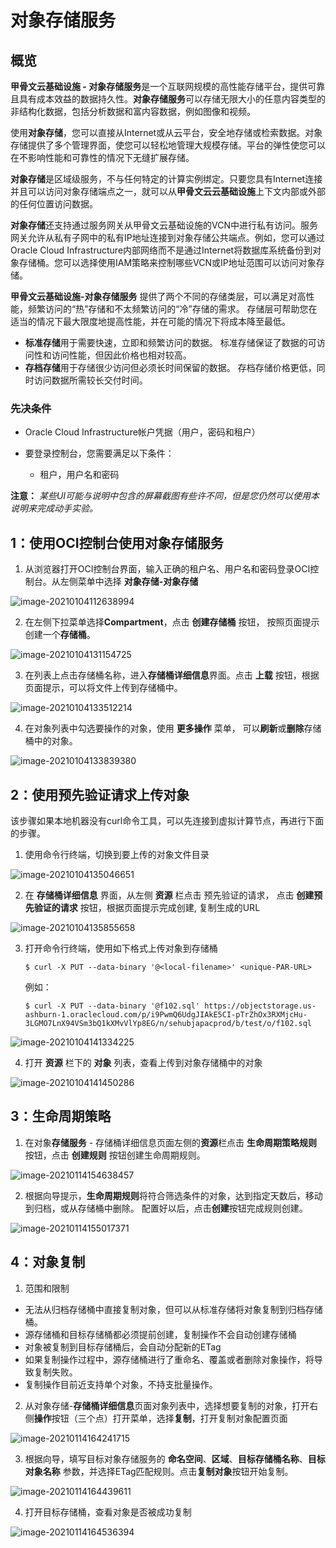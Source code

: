 # 对象存储服务

## 概览

**甲骨文云基础设施 - 对象存储服务**是一个互联网规模的高性能存储平台，提供可靠且具有成本效益的数据持久性。**对象存储服务**可以存储无限大小的任意内容类型的非结构化数据，包括分析数据和富内容数据，例如图像和视频。

使用**对象存储**，您可以直接从Internet或从云平台，安全地存储或检索数据。对象存储提供了多个管理界面，使您可以轻松地管理大规模存储。平台的弹性使您可以在不影响性能和可靠性的情况下无缝扩展存储。

**对象存储**是区域级服务，不与任何特定的计算实例绑定。只要您具有Internet连接并且可以访问对象存储端点之一，就可以从**甲骨文云云基础设施**上下文内部或外部的任何位置访问数据。

**对象存储**还支持通过服务网关从甲骨文云基础设施的VCN中进行私有访问。服务网关允许从私有子网中的私有IP地址连接到对象存储公共端点。例如，您可以通过Oracle Cloud Infrastructure内部网络而不是通过Internet将数据库系统备份到对象存储桶。您可以选择使用IAM策略来控制哪些VCN或IP地址范围可以访问对象存储。

**甲骨文云基础设施-对象存储服务** 提供了两个不同的存储类层，可以满足对高性能，频繁访问的“热”存储和不太频繁访问的“冷”存储的需求。 存储层可帮助您在适当的情况下最大限度地提高性能，并在可能的情况下将成本降至最低。

- **标准存储**用于需要快速，立即和频繁访问的数据。 标准存储保证了数据的可访问性和访问性能，但因此价格也相对较高。
- **存档存储**用于存储很少访问但必须长时间保留的数据。 存档存储价格更低，同时访问数据所需较长交付时间。



### 先决条件

- Oracle Cloud Infrastructure帐户凭据（用户，密码和租户）

- 要登录控制台，您需要满足以下条件：

  - 租户，用户名和密码


**注意：** *某些UI可能与说明中包含的屏幕截图有些许不同，但是您仍然可以使用本说明来完成动手实验。*


## 1：使用OCI控制台使用对象存储服务

1. 从浏览器打开OCI控制台界面，输入正确的租户名、用户名和密码登录OCI控制台。从左侧菜单中选择 **对象存储-对象存储**

![image-20210104112638994](images/image-20210104112638994.png)

2.  在左侧下拉菜单选择**Compartment**，点击 **创建存储桶** 按钮， 按照页面提示创建一个**存储桶**。

![image-20210104131154725](images/image-20210104131154725.png)

3. 在列表上点击存储桶名称，进入**存储桶详细信息**界面。点击 **上载** 按钮，根据页面提示，可以将文件上传到存储桶中。

![image-20210104133512214](images/image-20210104133512214.png)

4. 在对象列表中勾选要操作的对象，使用 **更多操作** 菜单， 可以**刷新**或**删除**存储桶中的对象。

![image-20210104133839380](images/image-20210104133839380.png)

## 2：使用预先验证请求上传对象

该步骤如果本地机器没有curl命令工具，可以先连接到虚拟计算节点，再进行下面的步骤。

1. 使用命令行终端，切换到要上传的对象文件目录

![image-20210104135046651](images/image-20210104135046651.png)

2. 在 **存储桶详细信息** 界面，从左侧 **资源** 栏点击 预先验证的请求， 点击 **创建预先验证的请求** 按钮，根据页面提示完成创建, 复制生成的URL

![image-20210104135855658](images/image-20210104135855658.png)

3. 打开命令行终端，使用如下格式上传对象到存储桶

   ```shell
   $ curl -X PUT --data-binary '@<local-filename>' <unique-PAR-URL>
   ```

   例如：

   ```shell
   $ curl -X PUT --data-binary '@f102.sql' https://objectstorage.us-ashburn-1.oraclecloud.com/p/i9PwmQ6UdgJIAkE5CI-pTrZhOx3RXMjcHu-3LGMO7LnX94VSm3bQ1kXMvVlYp8EG/n/sehubjapacprod/b/test/o/f102.sql
   ```

   

![image-20210104141334225](images/image-20210104141334225.png)

4. 打开 **资源** 栏下的 **对象** 列表，查看上传到对象存储桶中的对象

![image-20210104141450286](images/image-20210104141450286.png)


## 3：生命周期策略

1. 在对象**存储服务** - 存储桶详细信息页面左侧的**资源**栏点击 **生命周期策略规则** 按钮，点击 **创建规则** 按钮创建生命周期规则。

![image-20210114154638457](images/image-20210114154638457.png)

2. 根据向导提示，**生命周期规则**将符合筛选条件的对象，达到指定天数后，移动到归档，或从存储桶中删除。 配置好以后，点击**创建**按钮完成规则创建。

![image-20210114155017371](images/image-20210114155017371.png)



## 4：对象复制

1. 范围和限制

- 无法从归档存储桶中直接复制对象，但可以从标准存储将对象复制到归档存储桶。
- 源存储桶和目标存储桶都必须提前创建，复制操作不会自动创建存储桶
- 对象被复制到目标存储桶后，会自动分配新的ETag
- 如果复制操作过程中，源存储桶进行了重命名、覆盖或者删除对象操作，将导致复制失败。
- 复制操作目前近支持单个对象，不持支批量操作。

2. 从对象存储-**存储桶详细信息**页面对象列表中，选择想要复制的对象，打开右侧**操作**按钮（三个点）打开菜单，选择**复制**，打开复制对象配置页面

![image-20210114164241715](images/image-20210114164241715.png)

3. 根据向导，填写目标对象存储服务的 **命名空间**、**区域**、**目标存储桶名称**、**目标对象名称** 参数，并选择ETag匹配规则。点击**复制对象**按钮开始复制。

![image-20210114164439611](images/image-20210114164439611.png)

4. 打开目标存储桶，查看对象是否被成功复制

![image-20210114164536394](images/image-20210114164536394.png)


